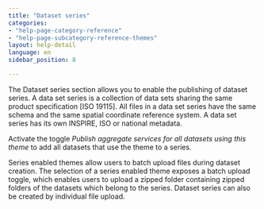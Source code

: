 ```yaml
---
title: "Dataset series"
categories:
- "help-page-category-reference"
- "help-page-subcategory-reference-themes"
layout: help-detail
language: en
sidebar_position: 8

---
```


The Dataset series section allows you to enable the publishing of dataset series. A data set series is a collection of data sets sharing the same product specification [ISO 19115]. All files in a data set series have the same schema and the same spatial coordinate reference system. A data set series has its own INSPIRE, ISO or national metadata.

Activate the toggle *Publish aggregate services for all datasets using this theme* to add all datasets that use the theme to a series.

Series enabled themes allow users to batch upload files during dataset creation. The selection of a series enabled theme exposes a batch upload toggle, which enables users to upload a zipped folder containing zipped folders of the datasets which belong to the series. Dataset series can also be created by individual file upload.
